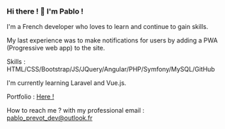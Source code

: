 ### Hi there ! 👋 I'm Pablo !

<p>I'm a French developer who loves to learn and continue to gain skills.</p>

<p>My last experience was to make notifications for users by adding a PWA (Progressive web app) to the site.</p>

<p>Skills : HTML/CSS/Bootstrap/JS/JQuery/Angular/PHP/Symfony/MySQL/GitHub</p>

<p>I'm currently learning Laravel and Vue.js.</p>

<p>Portfolio : <a href="https://pabloprevot.github.io./">Here !</a></p>

<p>How to reach me ? with my professional email : <a href="mailto:pablo_prevot_dev@outlook.fr">pablo_prevot_dev@outlook.fr</a></p>